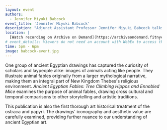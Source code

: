 ```yaml
---
layout: event
authors:
  - Jennifer Miyuki Babcock
event_title: 'Jennifer Miyuki Babcock'
description: "Adjunct Assistant Professor Jennifer Miyuki Babcock talks about her book, Ancient Egyptian Fables: Tree Climbing Hippos and Ennobled Mice."
location: |
  [Watch recording on Archive on Demand](https://archiveondemand.fitnyc.edu/item/424401)
# event_details: Viewers do not need an account with WebEx to access this event. After clicking the link, the event can be viewed either through your web browser or by downloading the WebEx desktop application. If this is your first time using WebEx, please plan on joining the event several minutes before the starting time to troubleshoot any issues.
time: 5pm - 6pm
image: babcock-event.jpg
---
```

One group of ancient Egyptian drawings has captured the curiosity of scholars and laypeople alike: images of animals acting like people. They illustrate animal fables originally from a larger mythological narrative, making them an integral part of New Kingdom Thebes's religious environment. *Ancient Egyptian Fables: Tree Climbing Hippos and Ennobled Mice* examines the purpose of animal fables, drawing cross cultural and temporal comparisons to other storytelling and artistic traditions.

This publication is also the first thorough art historical treatment of the ostraca and papyri. The drawings' iconography and aesthetic value are carefully examined, providing further nuance to our understanding of ancient Egyptian art.
